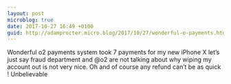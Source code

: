 ```yaml
---
layout: post
microblog: true
date: 2017-10-27 16:49 +0100
guid: http://adamprocter.micro.blog/2017/10/27/wonderful-o-payments.html
---
```

Wonderful o2 payments system took 7 payments for my new iPhone X let’s just say fraud department and @o2 are not talking about why wiping my account out is not very nice. Oh and of course any refund can’t be as quick ! Unbelievable 
